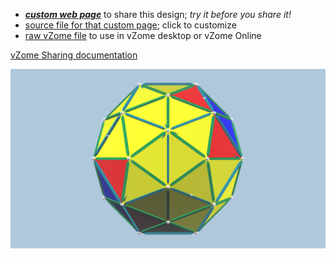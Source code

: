 
 - [***custom web page***][post] to share this design; *try it before you share it!*
 - [source file for that custom page][source]; click to customize
 - [raw vZome file][raw] to use in vZome desktop or vZome Online

[vZome Sharing documentation](https://vzome.github.io/vzome/sharing.html#how-it-works)

![Image](<Bookmark Test.png>)


[post]: <https://ThynStyx.github.io/vzome-sharing/2022/01/28/Bookmark Test-21-05-46.html>
[source]: <https://github.com/ThynStyx/vzome-sharing/edit/main/_posts/2022-01-28-Bookmark Test-21-05-46.md>
[raw]: <https://raw.githubusercontent.com/ThynStyx/vzome-sharing/main/2022/01/28/21-05-46-Bookmark Test/Bookmark Test.vZome>